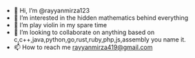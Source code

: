 - 👋 Hi, I’m @rayyanmirza123
- 👀 I’m interested in the hidden mathematics behind everything
- 🌱 I’m play violin in my spare time
- 💞️ I’m looking to collaborate on anything based on c,c++,java,python,go,rust,ruby,php,js,assembly you name it.
- 📫 How to reach me rayyanmirza419@gmail.com

<!---
rayyanmirza123/rayyanmirza123 is a ✨ special ✨ repository because its `README.md` (this file) appears on your GitHub profile.
You can click the Preview link to take a look at your changes.
--->
